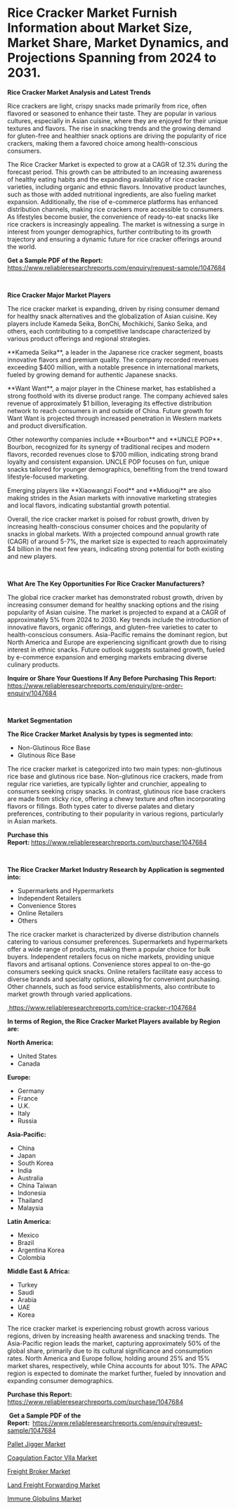 <p><h1>Rice Cracker Market Furnish Information about Market Size, Market Share, Market Dynamics, and Projections Spanning from 2024 to 2031.</h1></p><p><strong>Rice Cracker Market Analysis and Latest Trends</strong></p>
<p><p>Rice crackers are light, crispy snacks made primarily from rice, often flavored or seasoned to enhance their taste. They are popular in various cultures, especially in Asian cuisine, where they are enjoyed for their unique textures and flavors. The rise in snacking trends and the growing demand for gluten-free and healthier snack options are driving the popularity of rice crackers, making them a favored choice among health-conscious consumers.</p><p>The Rice Cracker Market is expected to grow at a CAGR of 12.3% during the forecast period. This growth can be attributed to an increasing awareness of healthy eating habits and the expanding availability of rice cracker varieties, including organic and ethnic flavors. Innovative product launches, such as those with added nutritional ingredients, are also fueling market expansion. Additionally, the rise of e-commerce platforms has enhanced distribution channels, making rice crackers more accessible to consumers. As lifestyles become busier, the convenience of ready-to-eat snacks like rice crackers is increasingly appealing. The market is witnessing a surge in interest from younger demographics, further contributing to its growth trajectory and ensuring a dynamic future for rice cracker offerings around the world.</p></p>
<p><strong>Get a Sample PDF of the Report:&nbsp;</strong> <a href="https://www.reliableresearchreports.com/enquiry/request-sample/1047684?utm_campaign=1738&utm_medium=2&utm_source=Github&utm_content=ia&utm_term=24102024&utm_id=rice-cracker">https://www.reliableresearchreports.com/enquiry/request-sample/1047684</a></p>
<p>&nbsp;</p>
<p><strong>Rice Cracker Major Market Players</strong></p>
<p><p>The rice cracker market is expanding, driven by rising consumer demand for healthy snack alternatives and the globalization of Asian cuisine. Key players include Kameda Seika, BonChi, Mochikichi, Sanko Seika, and others, each contributing to a competitive landscape characterized by various product offerings and regional strategies.</p><p>**Kameda Seika**, a leader in the Japanese rice cracker segment, boasts innovative flavors and premium quality. The company recorded revenues exceeding $400 million, with a notable presence in international markets, fueled by growing demand for authentic Japanese snacks.</p><p>**Want Want**, a major player in the Chinese market, has established a strong foothold with its diverse product range. The company achieved sales revenue of approximately $1 billion, leveraging its effective distribution network to reach consumers in and outside of China. Future growth for Want Want is projected through increased penetration in Western markets and product diversification.</p><p>Other noteworthy companies include **Bourbon** and **UNCLE POP**. Bourbon, recognized for its synergy of traditional recipes and modern flavors, recorded revenues close to $700 million, indicating strong brand loyalty and consistent expansion. UNCLE POP focuses on fun, unique snacks tailored for younger demographics, benefiting from the trend toward lifestyle-focused marketing.</p><p>Emerging players like **Xiaowangzi Food** and **Miduoqi** are also making strides in the Asian markets with innovative marketing strategies and local flavors, indicating substantial growth potential.</p><p>Overall, the rice cracker market is poised for robust growth, driven by increasing health-conscious consumer choices and the popularity of snacks in global markets. With a projected compound annual growth rate (CAGR) of around 5-7%, the market size is expected to reach approximately $4 billion in the next few years, indicating strong potential for both existing and new players.</p></p>
<p>&nbsp;</p>
<p><strong>What Are The Key Opportunities For Rice Cracker Manufacturers?</strong></p>
<p><p>The global rice cracker market has demonstrated robust growth, driven by increasing consumer demand for healthy snacking options and the rising popularity of Asian cuisine. The market is projected to expand at a CAGR of approximately 5% from 2024 to 2030. Key trends include the introduction of innovative flavors, organic offerings, and gluten-free varieties to cater to health-conscious consumers. Asia-Pacific remains the dominant region, but North America and Europe are experiencing significant growth due to rising interest in ethnic snacks. Future outlook suggests sustained growth, fueled by e-commerce expansion and emerging markets embracing diverse culinary products.</p></p>
<p><strong>Inquire or Share Your Questions If Any Before Purchasing This Report:</strong> <a href="https://www.reliableresearchreports.com/enquiry/pre-order-enquiry/1047684?utm_campaign=1738&utm_medium=2&utm_source=Github&utm_content=ia&utm_term=24102024&utm_id=rice-cracker">https://www.reliableresearchreports.com/enquiry/pre-order-enquiry/1047684</a></p>
<p>&nbsp;</p>
<p><strong>Market Segmentation</strong></p>
<p><strong>The Rice Cracker Market Analysis by types is segmented into:</strong></p>
<p><ul><li>Non-Glutinous Rice Base</li><li>Glutinous Rice Base</li></ul></p>
<p><p>The rice cracker market is categorized into two main types: non-glutinous rice base and glutinous rice base. Non-glutinous rice crackers, made from regular rice varieties, are typically lighter and crunchier, appealing to consumers seeking crispy snacks. In contrast, glutinous rice base crackers are made from sticky rice, offering a chewy texture and often incorporating flavors or fillings. Both types cater to diverse palates and dietary preferences, contributing to their popularity in various regions, particularly in Asian markets.</p></p>
<p><strong>Purchase this Report:&nbsp;</strong><a href="https://www.reliableresearchreports.com/purchase/1047684?utm_campaign=1738&utm_medium=2&utm_source=Github&utm_content=ia&utm_term=24102024&utm_id=rice-cracker">https://www.reliableresearchreports.com/purchase/1047684</a></p>
<p>&nbsp;</p>
<p><strong>The Rice Cracker Market Industry Research by Application is segmented into:</strong></p>
<p><ul><li>Supermarkets and Hypermarkets</li><li>Independent Retailers</li><li>Convenience Stores</li><li>Online Retailers</li><li>Others</li></ul></p>
<p><p>The rice cracker market is characterized by diverse distribution channels catering to various consumer preferences. Supermarkets and hypermarkets offer a wide range of products, making them a popular choice for bulk buyers. Independent retailers focus on niche markets, providing unique flavors and artisanal options. Convenience stores appeal to on-the-go consumers seeking quick snacks. Online retailers facilitate easy access to diverse brands and specialty options, allowing for convenient purchasing. Other channels, such as food service establishments, also contribute to market growth through varied applications.</p></p>
<p><a href="https://www.reliableresearchreports.com/rice-cracker-r1047684?utm_campaign=1738&utm_medium=2&utm_source=Github&utm_content=ia&utm_term=24102024&utm_id=rice-cracker">&nbsp;https://www.reliableresearchreports.com/rice-cracker-r1047684</a></p>
<p><strong>In terms of Region, the Rice Cracker Market Players available by Region are:</strong></p>
<p>
    <p> <strong> North America: </strong>
        <ul>
            <li>United States</li>
            <li>Canada</li>
        </ul>
        </p> 
    <p> <strong> Europe: </strong>
        <ul>
            <li>Germany</li>
            <li>France</li>
            <li>U.K.</li>
            <li>Italy</li>
            <li>Russia</li>
        </ul>
        </p> 
    <p> <strong> Asia-Pacific: </strong>
        <ul>
            <li>China</li>
            <li>Japan</li>
            <li>South Korea</li>
            <li>India</li>
            <li>Australia</li>
            <li>China Taiwan</li>
            <li>Indonesia</li>
            <li>Thailand</li>
            <li>Malaysia</li>
        </ul>
        </p> 
    <p> <strong> Latin America: </strong>
        <ul>
            <li>Mexico</li>
            <li>Brazil</li>
            <li>Argentina Korea</li>
            <li>Colombia</li>
        </ul>
        </p> 
    <p> <strong> Middle East & Africa: </strong>
        <ul>
            <li>Turkey</li>
            <li>Saudi</li>
            <li>Arabia</li>
            <li>UAE</li>
            <li>Korea</li>
        </ul>
    </p>
    </p>
<p><p>The rice cracker market is experiencing robust growth across various regions, driven by increasing health awareness and snacking trends. The Asia-Pacific region leads the market, capturing approximately 50% of the global share, primarily due to its cultural significance and consumption rates. North America and Europe follow, holding around 25% and 15% market shares, respectively, while China accounts for about 10%. The APAC region is expected to dominate the market further, fueled by innovation and expanding consumer demographics.</p></p>
<p><strong>Purchase this Report: </strong><a href="https://www.reliableresearchreports.com/purchase/1047684?utm_campaign=1738&utm_medium=2&utm_source=Github&utm_content=ia&utm_term=24102024&utm_id=rice-cracker">https://www.reliableresearchreports.com/purchase/1047684</a></p>
<p>&nbsp;<strong>Get a Sample PDF of the Report:&nbsp;&nbsp;</strong><a href="https://www.reliableresearchreports.com/enquiry/request-sample/1047684?utm_campaign=1738&utm_medium=2&utm_source=Github&utm_content=ia&utm_term=24102024&utm_id=rice-cracker">https://www.reliableresearchreports.com/enquiry/request-sample/1047684</a></p>
<p><strong></strong></p>
<p><p><a href="https://www.linkedin.com/pulse/global-pallet-jigger-market-size-trends-analysis-regional-mx2pf?utm_campaign=1738&utm_medium=2&utm_source=Github&utm_content=ia&utm_term=24102024&utm_id=rice-cracker">Pallet Jigger Market</a></p><p><a href="https://www.linkedin.com/pulse/insights-coagulation-factor-viia-industry-market-financial-vymie?utm_campaign=1738&utm_medium=2&utm_source=Github&utm_content=ia&utm_term=24102024&utm_id=rice-cracker">Coagulation Factor VIIa Market</a></p><p><a href="https://www.linkedin.com/pulse/sustainability-trends-freight-broker-industry-market-implications-vdf1f?utm_campaign=1738&utm_medium=2&utm_source=Github&utm_content=ia&utm_term=24102024&utm_id=rice-cracker">Freight Broker Market</a></p><p><a href="https://www.linkedin.com/pulse/land-freight-forwarding-market-pulse-9-expansion-blueprint-2024-2031-ozvjf?utm_campaign=1738&utm_medium=2&utm_source=Github&utm_content=ia&utm_term=24102024&utm_id=rice-cracker">Land Freight Forwarding Market</a></p><p><a href="https://www.linkedin.com/pulse/immune-globulins-market-growth-segmentation-regional-analysis-emg0e?utm_campaign=1738&utm_medium=2&utm_source=Github&utm_content=ia&utm_term=24102024&utm_id=rice-cracker">Immune Globulins Market</a></p></p>